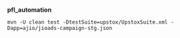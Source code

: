 **pfl_automation**

``mvn -U clean test -DtestSuite=upstox/UpstoxSuite.xml -Dapp=ajio/jioads-campaign-stg.json``

